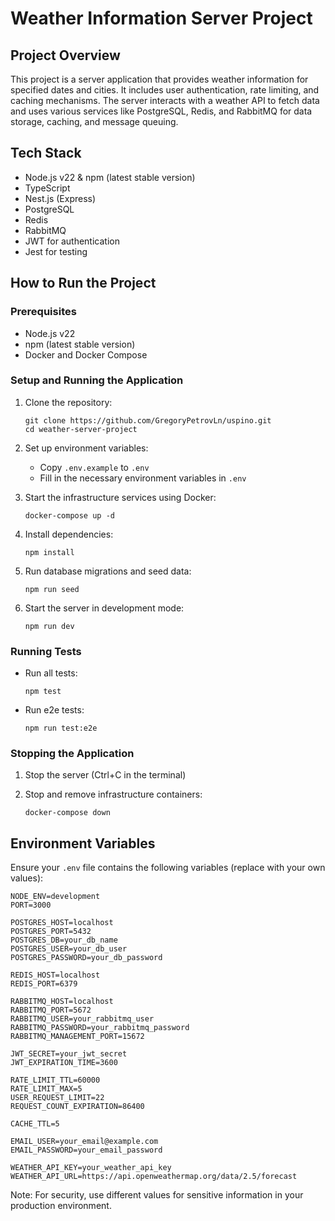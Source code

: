 # Weather Information Server Project

## Project Overview
This project is a server application that provides weather information for specified dates and cities. It includes user authentication, rate limiting, and caching mechanisms. The server interacts with a weather API to fetch data and uses various services like PostgreSQL, Redis, and RabbitMQ for data storage, caching, and message queuing.

## Tech Stack
- Node.js v22 & npm (latest stable version)
- TypeScript
- Nest.js (Express)
- PostgreSQL
- Redis
- RabbitMQ
- JWT for authentication
- Jest for testing

## How to Run the Project

### Prerequisites
- Node.js v22
- npm (latest stable version)
- Docker and Docker Compose

### Setup and Running the Application

1. Clone the repository:
   ```
   git clone https://github.com/GregoryPetrovLn/uspino.git
   cd weather-server-project
   ```

2. Set up environment variables:
   - Copy `.env.example` to `.env`
   - Fill in the necessary environment variables in `.env`

3. Start the infrastructure services using Docker:
   ```
   docker-compose up -d
   ```

4. Install dependencies:
   ```
   npm install
   ```

5. Run database migrations and seed data:
   ```
   npm run seed
   ```

6. Start the server in development mode:
   ```
   npm run dev
   ```

### Running Tests
- Run all tests:
  ```
  npm test
  ```
- Run e2e tests:
  ```
  npm run test:e2e
  ```

### Stopping the Application
1. Stop the server (Ctrl+C in the terminal)

2. Stop and remove infrastructure containers:
   ```
   docker-compose down
   ```

## Environment Variables

Ensure your `.env` file contains the following variables (replace with your own values):

```
NODE_ENV=development
PORT=3000

POSTGRES_HOST=localhost
POSTGRES_PORT=5432
POSTGRES_DB=your_db_name
POSTGRES_USER=your_db_user
POSTGRES_PASSWORD=your_db_password

REDIS_HOST=localhost
REDIS_PORT=6379

RABBITMQ_HOST=localhost
RABBITMQ_PORT=5672
RABBITMQ_USER=your_rabbitmq_user
RABBITMQ_PASSWORD=your_rabbitmq_password
RABBITMQ_MANAGEMENT_PORT=15672

JWT_SECRET=your_jwt_secret
JWT_EXPIRATION_TIME=3600

RATE_LIMIT_TTL=60000
RATE_LIMIT_MAX=5
USER_REQUEST_LIMIT=22
REQUEST_COUNT_EXPIRATION=86400

CACHE_TTL=5

EMAIL_USER=your_email@example.com
EMAIL_PASSWORD=your_email_password

WEATHER_API_KEY=your_weather_api_key
WEATHER_API_URL=https://api.openweathermap.org/data/2.5/forecast
```

Note: For security, use different values for sensitive information in your production environment.
